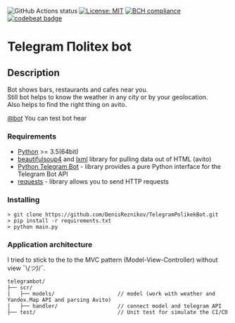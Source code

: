 ![GitHub Actions status](https://github.com/DenisReznikov/TelegramPolikekBot/workflows/bot%20unit%20test/badge.svg)
[![License: MIT](https://img.shields.io/badge/License-MIT-yellow.svg)](https://opensource.org/licenses/MIT)
[![BCH compliance](https://bettercodehub.com/edge/badge/DenisReznikov/TelegramPolikekBot?branch=master)](https://bettercodehub.com/)
[![codebeat badge](https://codebeat.co/badges/b7e5226b-4d10-4900-bbb4-98d7168128e9)](https://codebeat.co/projects/github-com-denisreznikov-telegrampolikekbot-master)

# Telegram Пolitex bot

## Description 
Bot shows bars, restaurants and cafes near you.\
Still bot helps to know the weather in any city or by your geolocation.\
Also helps to find the right thing on avito.

[@bot](https://t.me/Itmo_politex_Ai_bot) You can test bot hear

### Requirements
* [Python](https://www.python.org) >= 3.5(64bit)
* [beautifulsoup4](https://github.com/wention/BeautifulSoup4) and [lxml](https://github.com/lxml/lxml) library for pulling data out of HTML (avito)  
* [Python Telegram Bot](https://github.com/python-telegram-bot/python-telegram-bot) - library provides a pure Python interface for the Telegram Bot API
* [requests](https://github.com/psf/requests) - library allows you to send HTTP requests
 ### Installing  
    > git clone https://github.com/DenisReznikov/TelegramPolikekBot.git
    > pip install -r requirements.txt
    > python main.py
    
### Application architecture
I tried to stick to the to the MVC pattern (Model-View-Controller) without view ¯\\_(ツ)_/¯.
```
telegrambot/
├── scr/ 
|   ├── models/                    // model (work with weather and Yandex.Map API and parsing Avito)
|   ├── handler/                   // connect model and telegram API
├── test/                          // Unit test for simulate the CI/CD
```

